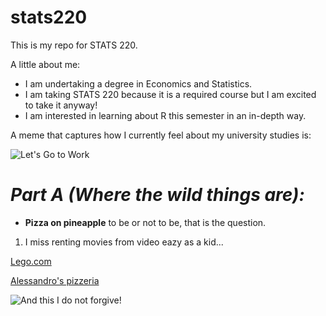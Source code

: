 # stats220

This is my repo for STATS 220. 

A little about me:

- I am undertaking a degree in Economics and Statistics.
- I am taking STATS 220 because it is a required course but I am excited to take it anyway!
- I am interested in learning about R this semester in an in-depth way.

A meme that captures how I currently feel about my university studies is:

![Let's Go to Work](https://media1.tenor.com/m/bNskaXyO0FYAAAAC/lets-go-to-work-rip-wheeler.gif)

# _Part A (Where the wild things are):_

* **Pizza on pineapple** to be or not to be, that is the question.
1. I miss renting movies from video eazy as a kid...

[Lego.com](https://www.lego.com/en-nz)

[Alessandro's pizzeria](https://www.alessandrospizzeria.co.nz)

![And this I do not forgive!](https://media1.tenor.com/m/JRTPH7QvXVYAAAAC/the-god-father-marlon-brando.gif)
